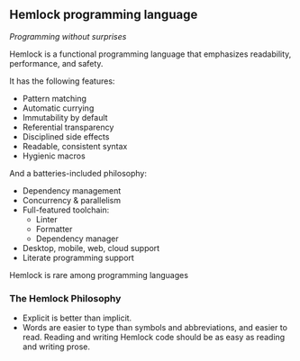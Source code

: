 ## Hemlock programming language

_Programming without surprises_

Hemlock is a functional programming language that emphasizes readability,
performance, and safety.

It has the following features:

- Pattern matching
- Automatic currying
- Immutability by default
- Referential transparency
- Disciplined side effects
- Readable, consistent syntax
- Hygienic macros

And a batteries-included philosophy:

- Dependency management
- Concurrency & parallelism
- Full-featured toolchain:
  - Linter
  - Formatter
  - Dependency manager
- Desktop, mobile, web, cloud support
- Literate programming support

Hemlock is rare among programming languages

### The Hemlock Philosophy

- Explicit is better than implicit.
- Words are easier to type than symbols and abbreviations, and easier to read.
  Reading and writing Hemlock code should be as easy as reading and writing
  prose.
